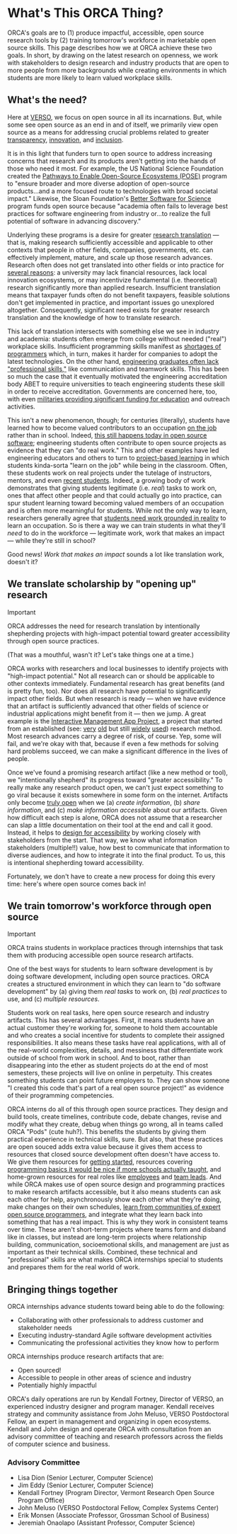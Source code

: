 # What's This ORCA Thing?
ORCA's goals are to (1) produce impactful, accessible, open source research tools by (2) training tomorrow's workforce in marketable open source skills. This page describes how we at ORCA achieve these two goals. In short, by drawing on the latest research on openness, we work with stakeholders to design research and industry products that are open to more people from more backgrounds while creating environments in which students are more likely to learn valued workplace skills.

## What's the need?
Here at [VERSO](https://verso.w3.uvm.edu/), we focus on open source in all its incarnations. But, while some see open source as an end in and of itself, we primarily view open source as a means for addressing crucial problems related to greater [transparency](https://www.archives.gov/files/cui/documents/2009-WH-memo-on-transparency-and-open-government.pdf), [innovation](https://obamawhitehouse.archives.gov/sites/default/files/microsites/ostp/ostp_public_access_memo_2013.pdf), and [inclusion](https://www.whitehouse.gov/wp-content/uploads/2022/08/08-2022-OSTP-Public-Access-Memo.pdf).

It is in this light that funders turn to open source to address increasing concerns that research and its products aren't getting into the hands of those who need it most. For example, the US National Science Foundation created the [Pathways to Enable Open-Source Ecosystems (POSE)](https://new.nsf.gov/funding/opportunities/pathways-enable-open-source-ecosystems-pose) program to "ensure broader and more diverse adoption of open-source products...and a more focused route to technologies with broad societal impact." Likewise, the Sloan Foundation's [Better Software for Science](https://sloan.org/programs/digital-technology/better-software-for-science) program funds open source because "academia often fails to leverage best practices for software engineering from industry or...to realize the full potential of software in advancing discovery."

Underlying these programs is a desire for greater [research translation](https://new.nsf.gov/funding/opportunities/accelerating-research-translation-art) — that is, making research sufficiently accessible and applicable to other contexts that people in other fields, companies, governments, etc. can effectively implement, mature, and scale up those research advances. Research often does not get translated into other fields or into practice for [several reasons](https://new.nsf.gov/funding/opportunities/accelerating-research-translation-art/nsf23-558/solicitation#pgm_intr_txt): a university may lack financial resources, lack local innovation ecosystems, or may incentivize fundamental (i.e. theoretical) research significantly more than applied research. Insufficient translation means that taxpayer funds often do not benefit taxpayers, feasible solutions don't get implemented in practice, and important issues go unexplored altogether. Consequently, significant need exists for greater research translation and the knowledge of how to translate research.

This lack of translation intersects with something else we see in industry and academia: students often emerge from college without needed ("real") workplace skills. Insufficient programming skills manifest as [shortages of programmers](https://www.technologyreview.com/2023/09/21/1079695/new-approaches-to-the-tech-talent-shortage/) which, in turn, makes it harder for companies to adopt the latest technologies. On the other hand, [engineering graduates often lack "professional skills,"](https://onlinelibrary.wiley.com/doi/10.1002/j.2168-9830.2005.tb00828.x) like communication and teamwork skills. This has been so much the case that it eventually motivated the engineering accreditation body ABET to require universities to teach engineering students these skill in order to receive accreditation. Governments are concerned here, too, with even [militaries providing significant funding for education](https://www.grants.gov/search-results-detail/351854) and outreach activities.

This isn't a new phenomenon, though; for centuries (literally), students have learned how to become valued contributors to an occupation [on the job](https://www.google.com/books/edition/Situated_Learning/CAVIOrW3vYAC) rather than in school. Indeed, [this still happens today in open source software](https://doi.org/10.2753/MIS0742-1222250401); engineering students often contribute to open source projects as evidence that they can "do real work." This and other examples have led engineering educators and others to turn to [project-based learning](https://knilt.arcc.albany.edu/images/4/4d/PBL_Article.pdf) in which students kinda-sorta "learn on the job" while being in the classroom. Often, these students work on real projects under the tutelage of instructors, mentors, and even [recent students](doi.org/10.1287/orsc.2020.14214). Indeed, a growing body of work demonstrates that giving students legitimate (i.e. _real_) tasks to work on, ones that affect other people and that could actually go into practice, can spur student learning toward becoming valued members of an occupation and is often more mearningful for students. While not the only way to learn, researchers generally agree that [students need work grounded in reality](doi.org/10.1287/orsc.2020.14214) to learn an occupation. So is there a way we can train students in what they'll _need_ to do in the workforce — legitimate work, work that makes an impact — while they're still in school?

Good news! _Work that makes an impact_ sounds a lot like translation work, doesn't it?

## We translate scholarship by "opening up" research
> [!Important]
> ORCA addresses the need for research translation by intentionally shepherding projects with high-impact potential toward greater accessibility through open source practices.

(That was a mouthful, wasn't it? Let's take things one at a time.)

ORCA works with researchers and local businesses to identify projects with "high-impact potential." Not all research can or should be applicable to other contexts immediately. Fundamental research has great benefits (and is pretty fun, too). Nor does all research have potential to significantly impact other fields. But when research is ready — when we have evidence that an artifact is sufficiently advanced that other fields of science or industrial applications might benefit from it — then we jump. A great example is the [Interactive Management App Project](https://github.com/VERSO-UVM/Interactive-Management-App), a project that started from an established (see: [very](https://www.doi.org/10.1109/TSMC.1974.4309336) [old](https://www.doi.org/10.1109/PROC.1975.9765) but still [widely](https://doi.org/10.1007/s11205-014-0764-x) [used](https://journals.sagepub.com/eprint/UTIRDF3JWTXB5IJWESYX/full)) research method. Most research advances carry a degree of risk, of course. Yep, some will fail, and we're okay with that, because if even a few methods for solving hard problems succeed, we can make a significant difference in the lives of people.

Once we've found a promising research artifact (like a new method or tool), we "intentionally shepherd" its progress toward "greater accessibility." To really make any research product open, we can't just expect something to go viral because it exists somewhere in some form on the internet. Artifacts only become [truly open](https://ijoc.org/index.php/ijoc/article/view/4466) when we (a) _create information_, (b) _share information_, and (c) _make information accessible_ about our artifacts. Given how difficult each step is alone, ORCA does not assume that a researcher can slap a little documentation on their tool at the end and call it good. Instead, it helps to [design for accessibility](https://www.google.com/books/edition/Just_Ask/hRnpXbFB06cC) by working closely with stakeholders from the start. That way, we know what information stakeholders (multiple!!) value, how best to communicate that information to diverse audiences, and how to integrate it into the final product. To us, this is intentional shepherding toward accessibility.

Fortunately, we don't have to create a new process for doing this every time: here's where open source comes back in! 

## We train tomorrow's workforce through open source

> [!Important]
> ORCA trains students in workplace practices through internships that task them with producing accessible open source research artifacts.

One of the best ways for students to learn software development is by doing software development, including open source practices. ORCA creates a structured environment in which they can learn to "do software development" by (a) giving them _real tasks_ to work on, (b) _real practices_ to use, and (c) _multiple resources_.

Students work on real tasks, here open source research and industry artifacts. This has several advantages. First, it means students have an actual customer they're working for, someone to hold them accountable and who creates a social incentive for students to complete their assigned responsibilities. It also means these tasks have real applications, with all of the real-world complexities, details, and messiness that differentiate work outside of school from work in school. And to boot, rather than disappearing into the ether as student projects do at the end of most semesters, these projects will live on online in perpetuity. This creates something students can point future employers to. They can show someone "I created this code that's part of a real open source project!" as evidence of their programming competencies.

ORCA interns do all of this through open source practices. They design and build tools, create timelines, contribute code, debate changes, revise and modify what they create, debug when things go wrong, all in teams called ORCA "Pods" (cute huh?). This benefits the students by giving them practical experience in technical skills, sure. But also, that these practices are open souced adds extra value because it gives them access to resources that closed source development often doesn't have access to. We give them resources for [getting started](https://www.freecodecamp.org/news/a-practical-guide-to-start-opensource-contributions/), resources covering [programming basics it would be nice if more schools actually taught](https://missing.csail.mit.edu/), and home-grown resources for real roles like [employees](ORCA_Handbook.md) and [team leads](Onboarding.md). And while ORCA makes use of open source design and programming practices to make research artifacts accessible, but it also means students can ask each other for help, asynchronously show each other what they're doing, make changes on their own schedules, [learn from communities of expert open source programmers](https://stackoverflow.com/), and integrate what they learn back into something that has a real impact. This is why they work in consistent teams over time. These aren't short-term projects where teams form and disband like in classes, but instead are long-term projects where relationship building, communication, socioemotional skills, and management are just as important as their technical skills. Combined, these technical and "professional" skills are what makes ORCA internships special to students and prepares them for the real world of work.

## Bringing things together
ORCA internships advance students toward being able to do the following:
- Collaborating with other professionals to address customer and stakeholder needs
- Executing industry-standard Agile software development activities
- Communicating the professional activities they know how to perform

ORCA internships produce research artifacts that are:
- Open sourced!
- Accessible to people in other areas of science and industry
- Potentially highly impactful

ORCA's daily operations are run by Kendall Fortney, Director of VERSO, an experienced industry designer and program manager. Kendall receives strategy and community assistance from John Meluso, VERSO Postdoctoral Fellow, an expert in management and organizing in open ecosystems. Kendall and John design and operate ORCA with consultation from an advisory committee of teaching and research professors across the fields of computer science and business.

### Advisory Committee
- Lisa Dion (Senior Lecturer, Computer Science)
- Jim Eddy (Senior Lecturer, Computer Science)
- Kendall Fortney (Program Director, Vermont Research Open Source Program Office)
- John Meluso (VERSO Postdoctoral Fellow, Complex Systems Center)
- Erik Monsen (Associate Professor, Grossman School of Business)
- Jeremiah Onaolapo (Assistant Professor, Computer Science)

